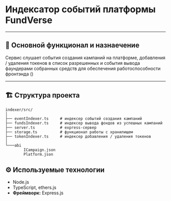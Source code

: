# Индексатор событий платформы FundVerse
---

## 📌 Основной функционал и назнаечение

Сервис слушает события создания кампаний на платформе, добавления / удаления токенов в список разрешенных и 
события вывода фаундерами собранных средств для обеспечения работоспособности фронтэнда ()  

---

## 🏗 Структура проекта

```
indexer/src/
│
├── eventIndexer.ts     # индексер событий создания кампаний
├── fundsIndexer.ts     # индексер вывода фондов из успешных кампаний
├── server.ts           # express-сервер
├── storage.ts          # функционал работы с хранилищем
├── tokenIndexer.ts     # индексер добавления / удаления токенов
│
└───abi 
        ICampaign.json
        Platform.json

```
## ⚙️ Используемые технологии

- Node.js
- TypeScript, ethers.js
- **Фреймворк:** Express.js  

